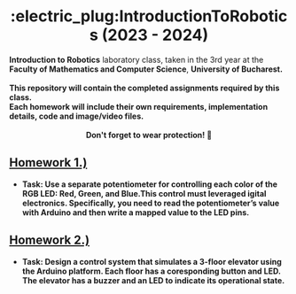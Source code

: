 <div align="center"> 
  <h1>:electric_plug:IntroductionToRobotics (2023 - 2024)</h1>
  </div>
<b>Introduction to Robotics</b> laboratory class, taken in the 3rd year at the <b>Faculty of Mathematics and Computer Science</b>, <b>University of Bucharest<b/>. <br><br>
This repository will contain the completed assignments required by this class. <br>
Each homework will include their own requirements, implementation details, code and image/video files.<br><br>

<div align="center">
  Don't forget to wear protection! 🥽
</div>

## [Homework 1.)](Homework1-RGB)
- Task: Use a separate potentiometer for controlling each color of the RGB LED: Red, Green, and Blue.This control must leveraged igital electronics. Specifically, you need to read the potentiometer’s value with Arduino and then write a mapped value to the LED pins.

## [Homework 2.)](Homework2-Elevator)
- Task: Design a control system that simulates a 3-floor elevator using the Arduino platform. Each floor has a coresponding button and LED. The elevator has a buzzer and an LED to indicate its operational state.